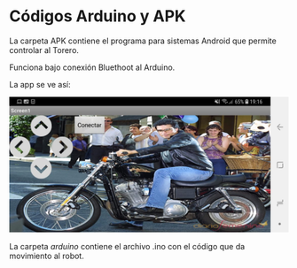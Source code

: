 ﻿# Códigos Arduino y APK

La carpeta APK contiene el programa para sistemas Android que permite controlar al Torero.

Funciona bajo conexión Bluethoot al Arduino.

La app se ve así:

![ss_APK](/multimedia/ss_APK.jpeg)


La carpeta _arduino_ contiene el archivo .ino con el código que da movimiento al robot.